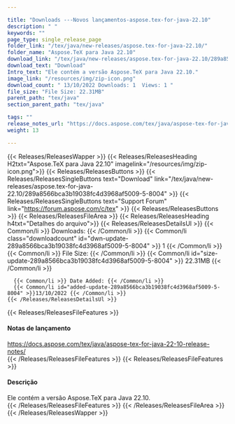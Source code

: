 ```yaml
---

title: "Downloads ---Novos lançamentos-aspose.tex-for-java-22.10"
description: " "
keywords: ""
page_type: single_release_page
folder_link: "/tex/java/new-releases/aspose.tex-for-java-22.10/"
folder_name: "Aspose.TeX para Java 22.10"
download_link: "/tex/java/new-releases/aspose.tex-for-java-22.10/289a8566bca3b19038fc4d3968af5009-5-8004"
download_text: "Download"
Intro_text: "Ele contém a versão Aspose.TeX para Java 22.10."
image_link: "/resources/img/zip-icon.png"
download_count: " 13/10/2022 Downloads: 1  Views: 1 "
file_size: "File Size: 22.31MB"
parent_path: "tex/java"
section_parent_path: "tex/java"

tags: ""
release_notes_url: "https://docs.aspose.com/tex/java/aspose-tex-for-java-22-10-release-notes/"
weight: 13

---
```


{{< Releases/ReleasesWapper >}}
  {{< Releases/ReleasesHeading H2txt="Aspose.TeX para Java 22.10" imagelink="/resources/img/zip-icon.png">}}
  {{< Releases/ReleasesButtons >}}
    {{< Releases/ReleasesSingleButtons text="Download" link="/tex/java/new-releases/aspose.tex-for-java-22.10/289a8566bca3b19038fc4d3968af5009-5-8004" >}}
    {{< Releases/ReleasesSingleButtons text="Support Forum" link="https://forum.aspose.com/c/tex" >}}
  {{< Releases/ReleasesButtons >}}
  {{< Releases/ReleasesFileArea >}}
    {{< Releases/ReleasesHeading h4txt="Detalhes do arquivo">}}
    {{< Releases/ReleasesDetailsUl >}}
      {{< Common/li >}} Downloads: {{< /Common/li >}}
      {{< Common/li class="downloadcount" id="dwn-update-289a8566bca3b19038fc4d3968af5009-5-8004" >}} 1 {{< /Common/li >}}
      {{< Common/li >}} File Size: {{< /Common/li >}}
      {{< Common/li id="size-update-289a8566bca3b19038fc4d3968af5009-5-8004" >}} 22.31MB {{< /Common/li >}}

      {{< Common/li >}} Date Added: {{< /Common/li >}}
      {{< Common/li id="added-update-289a8566bca3b19038fc4d3968af5009-5-8004" >}}13/10/2022 {{< /Common/li >}}
    {{< /Releases/ReleasesDetailsUl >}}

  {{< Releases/ReleasesFileFeatures >}}
      <h4>Notas de lançamento</h4><div> <a href='https://docs.aspose.com/tex/java/aspose-tex-for-java-22-10-release-notes/'>https://docs.aspose.com/tex/java/aspose-tex-for-java-22-10-release-notes/</a></div>
  {{< /Releases/ReleasesFileFeatures >}}
  {{< Releases/ReleasesFileFeatures >}}
      <h4>Descrição</h4><div class="HTMLDescription"> Ele contém a versão Aspose.TeX para Java 22.10.</div>
  {{< /Releases/ReleasesFileFeatures >}}
 {{< /Releases/ReleasesFileArea >}}
{{< /Releases/ReleasesWapper >}}



